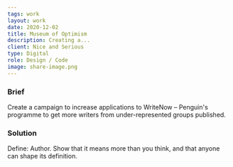 ```yaml
---
tags: work
layout: work
date: 2020-12-02
title: Museum of Optimism
description: Creating a...
client: Nice and Serious
type: Digital
role: Design / Code
image: share-image.png
---
```

### Brief 
Create a campaign to increase applications to WriteNow – Penguin's programme to get more writers from under-represented groups published. 

### Solution
Define: Author. Show that it means more than you think, and that anyone can shape its definition. 
